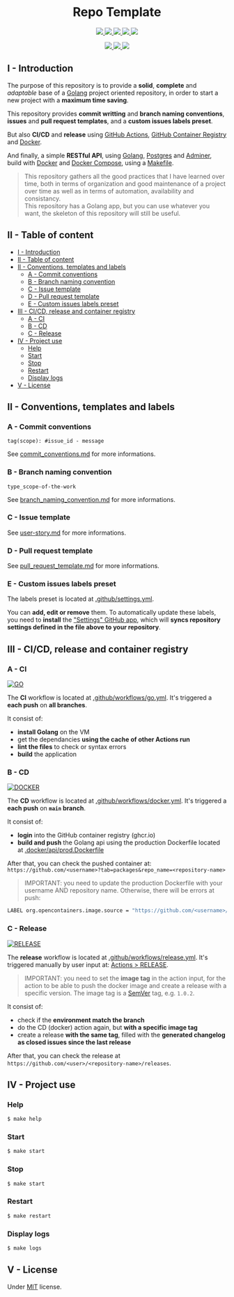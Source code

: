 <h1 align="center">Repo Template</h1>
<p align="center">
    <a href="https://github.com/blyndusk/repo-template/releases">
      <img src="https://img.shields.io/github/v/release/blyndusk/repo-template"/>
    </a>
    <a href="https://github.com/blyndusk/repo-template/commits/main">
      <img src="https://img.shields.io/github/release-date/blyndusk/repo-template"/>
    </a>
    <a href="https://github.com/blyndusk/repo-template/issues">
      <img src="https://img.shields.io/github/issues/blyndusk/repo-template"/>
    </a>
    <a href="https://github.com/blyndusk/repo-template/pulls">
      <img src="https://img.shields.io/github/issues-pr/blyndusk/repo-template"/>
    </a>
    <a href="https://github.com/blyndusk/repo-template/blob/main/LICENSE">
      <img src="https://img.shields.io/github/license/blyndusk/repo-template"/>
    </a>
</p>

<p align="center">
  <a href="https://github.com/blyndusk/repo-template/actions/workflows/go.yml">
      <img src="https://github.com/blyndusk/repo-template/actions/workflows/go.yml/badge.svg"/>
    </a>
     <a href="https://github.com/blyndusk/repo-template/actions/workflows/docker.yml">
      <img src="https://github.com/blyndusk/repo-template/actions/workflows/docker.yml/badge.svg"/>
    </a>
     <a href="https://github.com/blyndusk/repo-template/actions/workflows/release.yml">
      <img src="https://github.com/blyndusk/repo-template/actions/workflows/release.yml/badge.svg"/>
    </a>
</p>

## I - Introduction

The purpose of this repository is to provide a **solid**, **complete** and _adaptable_ base of a [Golang](https://golang.org/) project oriented repository, in order to start a new project with a **maximum time saving**.

This repository provides **commit writting** and **branch naming conventions**, **issues** and **pull request templates**, and a **custom issues labels preset**.

But also **CI/CD** and **release** using [GitHub Actions](https://github.com/features/actions), [GitHub Container Registry](https://github.com/features/packages) and [Docker](https://www.docker.com/).

And finally, a simple **RESTful API**, using [Golang](https://golang.org/), [Postgres](https://www.postgresql.org/) and [Adminer](https://www.adminer.org/), build with [Docker](https://www.docker.com/) and [Docker Compose](https://docs.docker.com/compose/), using a [Makefile](<https://en.wikipedia.org/wiki/Make_(software)>).

> This repository gathers all the good practices that I have learned over time, both in terms of organization and good maintenance of a project over time as well as in terms of automation, availability and consistancy.<br/>This repository has a Golang app, but you can use whatever you want, the skeleton of this repository will still be useful.

## II - Table of content

- [I - Introduction](#i---introduction)
- [II - Table of content](#ii---table-of-content)
- [II - Conventions, templates and labels](#ii---conventions-templates-and-labels)
  - [A - Commit conventions](#a---commit-conventions)
  - [B - Branch naming convention](#b---branch-naming-convention)
  - [C - Issue template](#c---issue-template)
  - [D - Pull request template](#d---pull-request-template)
  - [E - Custom issues labels preset](#e---custom-issues-labels-preset)
- [III - CI/CD, release and container registry](#iii---cicd-release-and-container-registry)
  - [A - CI](#a---ci)
  - [B - CD](#b---cd)
  - [C - Release](#c---release)
- [IV - Project use](#iv---project-use)
  - [Help](#help)
  - [Start](#start)
  - [Stop](#stop)
  - [Restart](#restart)
  - [Display logs](#display-logs)
- [V - License](#v---license)

## II - Conventions, templates and labels

### A - Commit conventions

```
tag(scope): #issue_id - message
```

See [commit_conventions.md](.github/commit_conventions.md) for more informations.

### B - Branch naming convention

```
type_scope-of-the-work
```

See [branch_naming_convention.md](.github/branch_naming_convention.md) for more informations.

### C - Issue template

See [user-story.md](.github/ISSUE_TEMPLATE/user-story.md) for more informations.

### D - Pull request template

See [pull_request_template.md](.github/pull_request_template.md) for more informations.

### E - Custom issues labels preset

The labels preset is located at [.github/settings.yml](.github/settings.yml).

You can **add, edit or remove** them. To automatically update these labels, you need to **install** the ["Settings" GitHub app](https://github.com/apps/settings), which will **syncs repository settings defined in the file above to your repository**.

## III - CI/CD, release and container registry

### A - CI

[![GO](https://github.com/blyndusk/repo-template/actions/workflows/go.yml/badge.svg)](https://github.com/blyndusk/repo-template/actions/workflows/go.yml)

The **CI** workflow is located at [.github/workflows/go.yml](.github/workflows/go.yml). It's triggered a **each push** on **all branches**.

It consist of:

- **install Golang** on the VM
- get the dependancies **using the cache of other Actions run**
- **lint the files** to check or syntax errors
- **build** the application

### B - CD

[![DOCKER](https://github.com/blyndusk/repo-template/actions/workflows/docker.yml/badge.svg)](https://github.com/blyndusk/repo-template/actions/workflows/docker.yml)

The **CD** workflow is located at [.github/workflows/docker.yml](.github/workflows/docker.yml).  It's triggered a **each push** on **`main` branch**.

It consist of:

- **login** into the GitHub container registry (ghcr.io)
- **build and push** the Golang api using the production Dockerfile located at [.docker/api/prod.Dockerfile](.docker/api/prod.Dockerfile)

After that, you can check the pushed container at: `https://github.com/<username>?tab=packages&repo_name=<repository-name>`

> IMPORTANT: you need to update the production Dockerfile with your username AND repository name. Otherwise, there will be errors at push:

```bash
LABEL org.opencontainers.image.source = "https://github.com/<username>/<repository-name>"
```

### C - Release

[![RELEASE](https://github.com/blyndusk/repo-template/actions/workflows/release.yml/badge.svg)](https://github.com/blyndusk/repo-template/actions/workflows/release.yml)

The **release** workflow is located at [.github/workflows/release.yml](.github/workflows/release.yml). It's triggered manually by user input at: [Actions > RELEASE](https://github.com/blyndusk/repo-template/actions/workflows/release.yml).

> IMPORTANT: you need to set the **image tag** in the action input, for the action to be able to push the docker image and create a release with a specific version. The image tag is a [SemVer](https://en.wikipedia.org/wiki/Software_versioning) tag, e.g. `1.0.2`.

It consist of:

- check if the **environment match the branch**
- do the CD (docker) action again, but **with a specific image tag**
- create a release **with the same tag**, filled with the **generated changelog as closed issues since the last release**

After that, you can check the release at `https://github.com/<user>/<repository-name>/releases`.

## IV - Project use

### Help

```bash
$ make help
```

### Start

```bash
$ make start
```

### Stop

```bash
$ make start
```

### Restart

```bash
$ make restart
```

### Display logs

```bash
$ make logs
```

## V - License

Under [MIT](./LICENSE) license.
